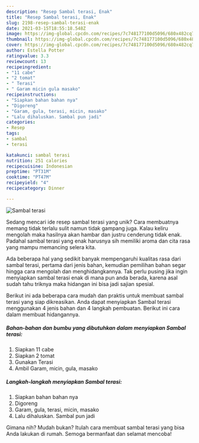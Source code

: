 ```yaml
---
description: "Resep Sambal terasi, Enak"
title: "Resep Sambal terasi, Enak"
slug: 2198-resep-sambal-terasi-enak
date: 2021-03-15T18:55:18.548Z
image: https://img-global.cpcdn.com/recipes/7c748177100d5096/680x482cq70/sambal-terasi-foto-resep-utama.jpg
thumbnail: https://img-global.cpcdn.com/recipes/7c748177100d5096/680x482cq70/sambal-terasi-foto-resep-utama.jpg
cover: https://img-global.cpcdn.com/recipes/7c748177100d5096/680x482cq70/sambal-terasi-foto-resep-utama.jpg
author: Estella Potter
ratingvalue: 3.3
reviewcount: 13
recipeingredient:
- "11 cabe"
- "2 tomat"
- " Terasi"
- " Garam micin gula masako"
recipeinstructions:
- "Siapkan bahan bahan nya"
- "Digoreng"
- "Garam, gula, terasi, micin, masako"
- "Lalu dihaluskan. Sambal pun jadi"
categories:
- Resep
tags:
- sambal
- terasi

katakunci: sambal terasi 
nutrition: 251 calories
recipecuisine: Indonesian
preptime: "PT31M"
cooktime: "PT47M"
recipeyield: "4"
recipecategory: Dinner

---
```



![Sambal terasi](https://img-global.cpcdn.com/recipes/7c748177100d5096/680x482cq70/sambal-terasi-foto-resep-utama.jpg)

Sedang mencari ide resep sambal terasi yang unik? Cara membuatnya memang tidak terlalu sulit namun tidak gampang juga. Kalau keliru mengolah maka hasilnya akan hambar dan justru cenderung tidak enak. Padahal sambal terasi yang enak harusnya sih memiliki aroma dan cita rasa yang mampu memancing selera kita.



Ada beberapa hal yang sedikit banyak mempengaruhi kualitas rasa dari sambal terasi, pertama dari jenis bahan, kemudian pemilihan bahan segar hingga cara mengolah dan menghidangkannya. Tak perlu pusing jika ingin menyiapkan sambal terasi enak di mana pun anda berada, karena asal sudah tahu triknya maka hidangan ini bisa jadi sajian spesial.


Berikut ini ada beberapa cara mudah dan praktis untuk membuat sambal terasi yang siap dikreasikan. Anda dapat menyiapkan Sambal terasi menggunakan 4 jenis bahan dan 4 langkah pembuatan. Berikut ini cara dalam membuat hidangannya.

<!--inarticleads1-->

##### Bahan-bahan dan bumbu yang dibutuhkan dalam menyiapkan Sambal terasi:

1. Siapkan 11 cabe
1. Siapkan 2 tomat
1. Gunakan  Terasi
1. Ambil  Garam, micin, gula, masako




<!--inarticleads2-->

##### Langkah-langkah menyiapkan Sambal terasi:

1. Siapkan bahan bahan nya
1. Digoreng
1. Garam, gula, terasi, micin, masako
1. Lalu dihaluskan. Sambal pun jadi




Gimana nih? Mudah bukan? Itulah cara membuat sambal terasi yang bisa Anda lakukan di rumah. Semoga bermanfaat dan selamat mencoba!
